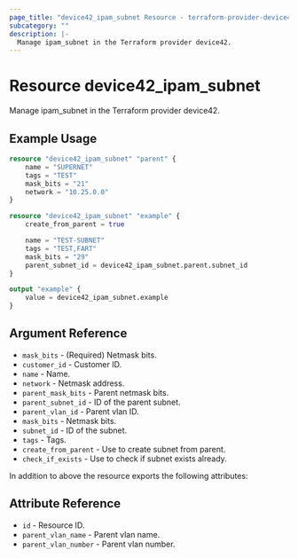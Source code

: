 ```yaml
---
page_title: "device42_ipam_subnet Resource - terraform-provider-device42"
subcategory: ""
description: |-
  Manage ipam_subnet in the Terraform provider device42.
---
```


# Resource device42_ipam_subnet

Manage ipam_subnet in the Terraform provider device42.

## Example Usage

```terraform
resource "device42_ipam_subnet" "parent" {
    name = "SUPERNET"
    tags = "TEST"
    mask_bits = "21"
    network = "10.25.0.0"
}

resource "device42_ipam_subnet" "example" {
    create_from_parent = true

    name = "TEST-SUBNET"
    tags = "TEST,FART"
    mask_bits = "29"
    parent_subnet_id = device42_ipam_subnet.parent.subnet_id
}

output "example" {
    value = device42_ipam_subnet.example
}
```

## Argument Reference

* `mask_bits` - (Required) Netmask bits.
* `customer_id` - Customer ID.
* `name` - Name.
* `network` - Netmask address.
* `parent_mask_bits` - Parent netmask bits.
* `parent_subnet_id` - ID of the parent subnet.
* `parent_vlan_id` - Parent vlan ID.
* `mask_bits` - Netmask bits.
* `subnet_id` - ID of the subnet.
* `tags` - Tags.
* `create_from_parent` - Use to create subnet from parent.
* `check_if_exists` - Use to check if subnet exists already.

In addition to above the resource exports the following attributes:

## Attribute Reference

* `id` - Resource ID.
* `parent_vlan_name` - Parent vlan name.
* `parent_vlan_number` - Parent vlan number.


